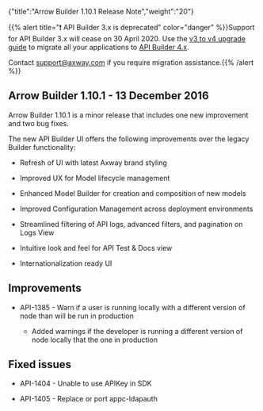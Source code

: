 {"title":"Arrow Builder 1.10.1 Release Note","weight":"20"}

{{% alert title="❗️ API Builder 3.x is deprecated" color="danger" %}}Support for API Builder 3.x will cease on 30 April 2020. Use the [v3 to v4 upgrade guide](https://docs.axway.com/bundle/API_Builder_4x_allOS_en/page/api_builder_v3_to_v4_upgrade_guide.html) to migrate all your applications to [API Builder 4.x](https://docs.axway.com/bundle/API_Builder_4x_allOS_en/page/api_builder_getting_started_guide.html).

Contact [support@axway.com](mailto:support@axway.com) if you require migration assistance.{{% /alert %}}

## Arrow Builder 1.10.1 - 13 December 2016

Arrow Builder 1.10.1 is a minor release that includes one new improvement and two bug fixes.

The new API Builder UI offers the following improvements over the legacy Builder functionality:

* Refresh of UI with latest Axway brand styling

* Improved UX for Model lifecycle management

* Enhanced Model Builder for creation and composition of new models

* Improved Configuration Management across deployment environments

* Streamlined filtering of API logs, advanced filters, and pagination on Logs View

* Intuitive look and feel for API Test & Docs view

* Internationalization ready UI

## Improvements

* API-1385 - Warn if a user is running locally with a different version of node than will be run in production

    * Added warnings if the developer is running a different version of node locally that the one in production

## Fixed issues

* API-1404 - Unable to use APIKey in SDK

* API-1405 - Replace or port appc-ldapauth
